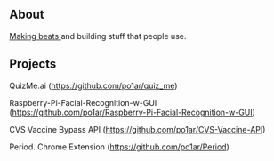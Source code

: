 ## About
<a href="https://spotify.link/a/key_live_pfaVQo61xda7Zq1zC1ca3igayxarnljw?product=open&%24full_url=https%3A%2F%2Fopen.spotify.com%2Fartist%2F60JS5fF3DpKOhugrmMF8k4%3Fsi%3DvbH2vD1vR463Y5koB8vqew%26fbclid%3DPAAaYiXB9N_LoI3jlGns3IydxK7_eCMfe6E_DHQBjJQ_iILMxwIpDxbzW5IWY&%24fallback_url=https%3A%2F%2Fopen.spotify.com%2Fartist%2F60JS5fF3DpKOhugrmMF8k4%3Fsi%3DvbH2vD1vR463Y5koB8vqew%26fbclid%3DPAAaYiXB9N_LoI3jlGns3IydxK7_eCMfe6E_DHQBjJQ_iILMxwIpDxbzW5IWY%26nd%3D1&feature=organic">Making beats </a> and building stuff that people use.

## Projects

QuizMe.ai (https://github.com/po1ar/quiz_me)

Raspberry-Pi-Facial-Recognition-w-GUI (https://github.com/po1ar/Raspberry-Pi-Facial-Recognition-w-GUI)

CVS Vaccine Bypass API (https://github.com/po1ar/CVS-Vaccine-API)

Period. Chrome Extension (https://github.com/po1ar/Period)
